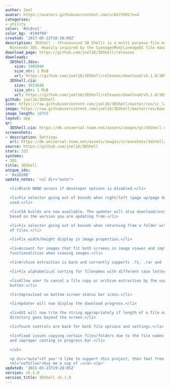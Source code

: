 ```yaml
---
author: Joel
avatar: https://avatars.githubusercontent.com/u/6271991?v=4
categories:
- utility
color: '#2c8ce1'
color_bg: '#194f80'
created: '2017-05-22T18:38:09Z'
description: 3DShell - (Pronounced 3D Shell) is a multi purpose file manager for the
  Nintendo 3DS. Heavily inspired by the CyanogenMod/LineageOS file manager.
download_page: https://github.com/joel16/3DShell/releases
downloads:
  3DShell.3dsx:
    size: 1985040
    size_str: 1 MiB
    url: https://github.com/joel16/3DShell/releases/download/v5.1.0/3DShell.3dsx
  3DShell.cia:
    size: 1651648
    size_str: 1 MiB
    url: https://github.com/joel16/3DShell/releases/download/v5.1.0/3DShell.cia
github: joel16/3DShell
icon: https://raw.githubusercontent.com/joel16/3DShell/master/res/ic_launcher_filemanager.png
image: https://raw.githubusercontent.com/joel16/3DShell/master/res/banner.png
image_length: 10753
layout: app
qr:
  3DShell.cia: https://db.universal-team.net/assets/images/qr/3dshell-cia.png
screenshots:
- description: Settings
  url: https://db.universal-team.net/assets/images/screenshots/3dshell/settings.png
source: https://github.com/joel16/3DShell
stars: 333
systems:
- 3DS
title: 3DShell
unique_ids:
- '0x16200'
update_notes: '<ul dir="auto">

  <li>Block NAND access if developer options is disabled.</li>

  <li>Fix selector going out of bounds when right/left (page up/page down) key is
  used.</li>

  <li>CIA builds are now available. The updater will also download/install updates
  based on the version you are updating from.</li>

  <li>Fix selector going out of bounds when returning from a folder with a long list
  of files.</li>

  <li>Fix width/height display in image properties.</li>

  <li>Account for images that fit both screens in image viewer and implement zoom/navigation
  functionalities when viewing images.</li>

  <li>Archive extraction is back and currently supports .7z, .rar and .zip.</li>

  <li>Fix alphabetical sorting for filenames with different case letters.</li>

  <li>Allow user to cancel a file copy or archive extraction by the use of the "B"
  button.</li>

  <li>Improvised on bottom screen status bar icons.</li>

  <li>Updater will now display the download progress.</li>

  <li>GUI will now trim the string appropriately if length of a file name/current
  directory goes beyond the screen.</li>

  <li>Touch controls are back for both file options and settings.</li>

  <li>Fixed issues copying certain files/folders due to the file names not being cleared
  and improper casting in progress bar.</li>

  </ul>

  <p dir="auto">If you''d like to support this project, then feel free to <a href="https://www.paypal.me/Joel16IA"
  rel="nofollow">buy me a cup of ☕</a>.</p>'
updated: '2021-03-23T19:28:05Z'
version: v5.1.0
version_title: 3DShell v5.1.0
---
```

